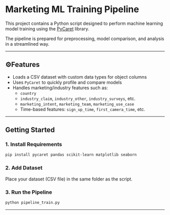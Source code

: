 # Marketing ML Training Pipeline

This project contains a Python script designed to perform machine learning model training using the [PyCaret](https://pycaret.org/) library.

The pipeline is prepared for preprocessing, model comparison, and analysis in a streamlined way.

---


## ⚙Features

- Loads a CSV dataset with custom data types for object columns
- Uses `PyCaret` to quickly profile and compare models
- Handles marketing/industry features such as:
  - `country`
  - `industry_claim`, `industry_other`, `industry_surveys`, etc.
  - `marketing_intent`, `marketing_team`, `marketing_use_case`
  - Time-based features: `sign_up_time`, `first_camera_time`, etc.

---

## Getting Started

### 1. Install Requirements
```bash
pip install pycaret pandas scikit-learn matplotlib seaborn
```

### 2. Add Dataset
Place your dataset (CSV file) in the same folder as the script. 

### 3. Run the Pipeline
```bash
python pipeline_train.py
```

---
